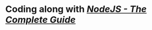 #  Coding along with [*NodeJS - The Complete Guide*](https://www.udemy.com/course/nodejs-the-complete-guide/)
